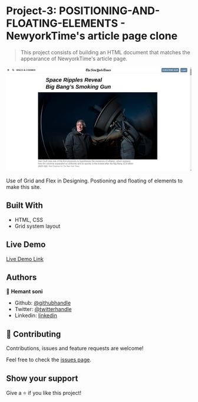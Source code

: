 # Project-3: POSITIONING-AND-FLOATING-ELEMENTS  - NewyorkTime's article page clone

> This project consists of building an HTML document that matches the appearance of NewyorkTime's article page.

![screenshot](./images/Screenshot.png)

Use of Grid and Flex in Designing. Postioning and floating of elements to make this site.

## Built With

- HTML, CSS
- Grid system layout


## Live Demo

[Live Demo Link](https://rawcdn.githack.com/hemant-soni-vst-au4/POSITIONING-AND-FLOATING-ELEMENTS/a28b9d567756a80789541be4925bc1c0766f1d0c/index.html)

## Authors

👤 **Hemant soni**

- Github: [@githubhandle](https://github.com/hemant-soni-vst-au4)
- Twitter: [@twitterhandle](https://twitter.com/abdelperez11)
- Linkedin: [linkedin](https://www.linkedin.com/in/hemant-soni-97427b193/)



## 🤝 Contributing

Contributions, issues and feature requests are welcome!

Feel free to check the [issues page](https://github.com/hemant-soni-vst-au4/POSITIONING-AND-FLOATING-ELEMENTS/issues).

## Show your support

Give a ⭐️ if you like this project!

